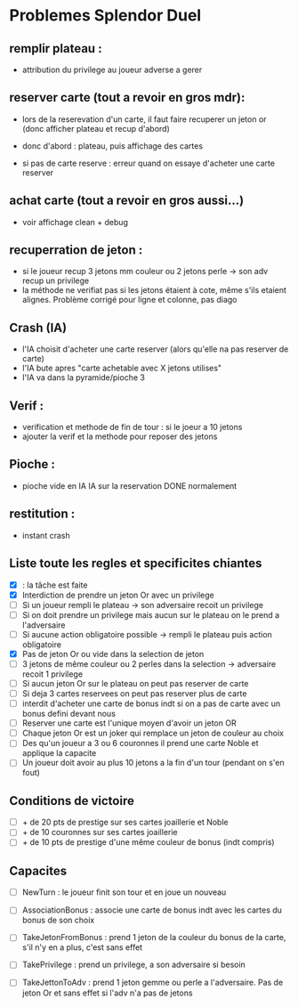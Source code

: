 # Problemes Splendor Duel

## remplir plateau :
*  attribution du privilege au joueur adverse a gerer


## reserver carte (tout a revoir en gros mdr):
* lors de la reserevation d'un carte, il faut faire recuperer un jeton or (donc afficher plateau et recup d'abord)
* donc d'abord : plateau, puis affichage des cartes

* si pas de carte reserve : erreur quand on essaye d'acheter une carte reserver

## achat carte (tout a revoir en gros aussi...)
* voir affichage clean + debug

## recuperration de jeton :
* si le joueur recup 3 jetons mm couleur ou 2 jetons perle -> son adv recup un privilege
* la méthode ne verifiat pas si les jetons étaient à cote, même s'ils etaient alignes. Problème corrigé pour ligne et colonne, pas diago

## Crash (IA)
* l'IA choisit d'acheter une carte reserver (alors qu'elle na pas reserver de carte)
* l'IA bute apres "carte achetable avec X jetons utilises"
* l'IA va dans la pyramide/pioche 3

## Verif :
* verification et methode de fin de tour : si le joeur a 10 jetons
* ajouter la verif et la methode pour reposer des jetons

## Pioche : 
* pioche vide en IA IA sur la reservation DONE normalement 

## restitution :
* instant crash

## Liste toute les regles et specificites chiantes
- [x] : la tâche est faite
- [x] Interdiction de prendre un jeton Or avec un privilege
- [ ] Si un joueur rempli le plateau -> son adversaire recoit un privilege
- [ ] Si on doit prendre un privilege mais aucun sur le plateau on le prend a l'adversaire
- [ ] Si aucune action obligatoire possible -> rempli le plateau puis action obligatoire
- [x] Pas de jeton Or ou vide dans la selection de jeton 
- [ ] 3 jetons de même couleur ou 2 perles dans la selection -> adversaire recoit 1 privilege
- [ ] Si aucun jeton Or sur le plateau on peut pas reserver de carte
- [ ] Si deja 3 cartes reservees on peut pas reserver plus de carte
- [ ] interdit d'acheter une carte de bonus indt si on a pas de carte avec un bonus defini devant nous
- [ ] Reserver une carte est l'unique moyen d'avoir un jeton OR
- [ ] Chaque jeton Or est un joker qui remplace un jeton de couleur au choix
- [ ] Des qu'un joueur a 3 ou 6 couronnes il prend une carte Noble et applique la capacite
- [ ] Un joueur doit avoir au plus 10 jetons a la fin d'un tour (pendant on s'en fout)

## Conditions de victoire
- [ ] \+ de 20 pts de prestige sur ses cartes joaillerie et Noble
- [ ] \+ de 10 couronnes sur ses cartes joaillerie
- [ ] \+ de 10 pts de prestige d'une même couleur de bonus (indt compris)

## Capacites
- [ ] NewTurn : le joueur finit son tour et en joue un nouveau
- [ ] AssociationBonus : associe une carte de bonus indt avec les cartes du bonus de son choix
- [ ] TakeJetonFromBonus : prend 1 jeton de la couleur du bonus de la carte, s'il n'y en a plus, c'est sans effet
- [ ] TakePrivilege : prend un privilege, a son adversaire si besoin
- [ ] TakeJettonToAdv : prend 1 jeton gemme ou perle a l'adversaire. Pas de jeton Or et sans effet si l'adv n'a pas de jetons

